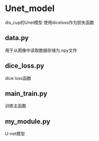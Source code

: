 # Unet_model
dis_cup的Unet模型
使用diceloss作为损失函数
## data.py
用于从图像中读取数据存储为.npy文件
## dice_loss.py
dice loss函数
## main_train.py
训练主函数
## my_module.py
U-net模型
